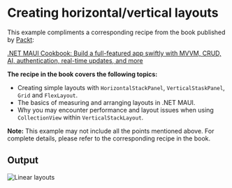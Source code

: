 # Creating horizontal/vertical layouts
This example compliments a corresponding recipe from the book published by [Packt](https://www.packtpub.com/en-us?utm_source=github):

[.NET MAUI Cookbook: Build a full-featured app swiftly with MVVM, CRUD, AI, authentication, real-time updates, and more](https://www.amazon.com/NET-MAUI-Cookbook-full-featured-authentication-ebook/dp/B0DHV34WQ5)

**The recipe in the book covers the following topics:**
* Creating simple layouts with `HorizontalStackPanel`, `VerticalStaskPanel`, `Grid` and `FlexLayout`.
* The basics of measuring and arranging layouts in .NET MAUI.
* Why you may encounter performance and layout issues when using `CollectionView` within `VerticalStackLayout`.

**Note:** This example may not include all the points mentioned above. For complete details, please refer to the corresponding recipe in the book.

## Output
![Linear layouts](../../Images/Linear%20Layouts.png)
